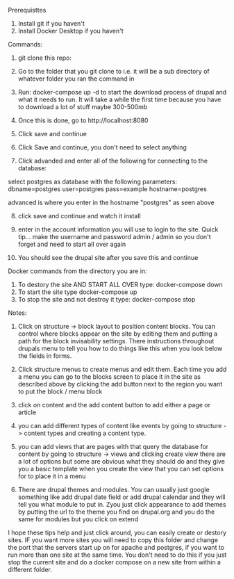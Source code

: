 Prerequisttes

1.  Install git if you haven't
2.  Install Docker Desktop if you haven't

Commands:

1.  git clone this repo:

2.  Go to the folder that you git clone to i.e. it will be a sub directory of whatever folder you ran the command in

3.  Run:  docker-compose up -d to start the download process of drupal and what it needs to run.  It will take a while the first time because you have to download a lot of stuff maybe 300-500mb

4.  Once this is done, go to http://localhost:8080

5.  Click save and continue

6.  Click Save and continue, you don't need to select anything

7.  Click advanded and enter all of the following for connecting to the database:

select postgres as database with the following parameters: dbname=postgres user=postgres pass=example hostname=postgres

advanced is where you enter in the hostname "postgres" as seen above

8.  click save and continue and watch it install

9.  enter in the account information you will use to login to the site. Quick tip... make the username and password admin / admin so you don't forget and need to start all over again

10.  You should see the drupal site after you save this and continue

Docker commands from the directory you are in:

1.  To destory the site AND START ALL OVER type: docker-compose down
2.  To start the site type docker-compose up
3.  To stop the site and not destroy it type: docker-compose stop

Notes:

1.  Click on structure -> block layout  to position content blocks.  You can control where blocks appear on the site by editing them and putting a path for the block invisability settings.  There instructions throughout drupals menu to tell you how to do things like this when you look below the fields in forms.

2.  Click structure menus to create menus and edit them.  Each time you add a menu you can go to the blocks screen to place it in the site as described above by clicking the add button next to the region you want to put the block / menu block

3.  click on content and the add content button to add either a page or article

4.  you can add different types of content like events by going to structure -> content types and creating a content type. 

5.  you can add views that are pages with that query the database for content by going to structure -> views and clicking create view there are a lot of options but some are obvious what they should do and they give you a basic template when you create the view that you can set options for to place it in a menu

6.  There are drupal themes and modules.  You can usually just google something like add drupal date field or add drupal calendar and they will tell you what module to put in.  Zyou just click appearance to add themes by putting the url to the theme you find on drupal.org and you do the same for modules but you click on extend

I hope these tips help and just click around, you can easily create or destory sites.  IF you want more sites you will need to copy this folder and change the port that the servers start up on for apache and postgres, if you want to run more than one site at the same time.  You don't need to do this if you just stop the current site and do a docker compose on a new site from within a different folder.


